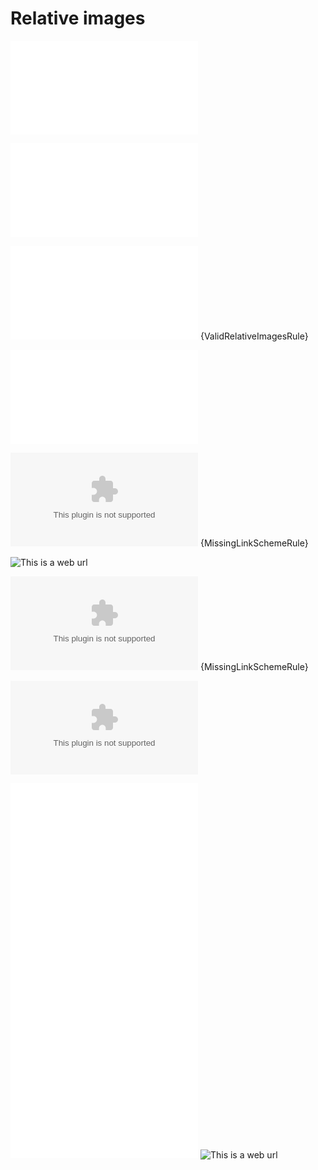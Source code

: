 # Relative images

![This exists](relative-links.md)

![This also exists](./relative-links.md)

![This does not exist](./nothing-to-see-here.md) {ValidRelativeImagesRule}

![This is absolute](/so-should-not-trigger.md)

![This is a web url](www.example.com) {MissingLinkSchemeRule}

![This is a web url](https://www.example.com)

![This is an email without scheme](example@example.com) {MissingLinkSchemeRule}

![This is an email with scheme](mailto:example@example.com)

![This exists][ref1]
![This also exists][ref2]
![This does not exist][ref3]
![This is absolute][ref4]
![This is a web url][ref5]

[ref1]: relative-links.md "This exists"
[ref2]: ./relative-links.md "This also exists"
[ref3]: ./nothing-to-see-here.md "This does not exist {ValidRelativeImagesRule}"
[ref4]: /so-should-not-trigger.md "This is absolute"
[ref5]: https://www.example.com "This is a web url"
